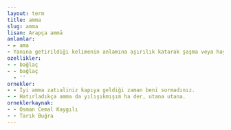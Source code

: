 ```yaml
---
layout: term
title: amma
slug: amma
lisan: Arapça ammā
anlamlar:
- ► ama
- Yanına getirildiği kelimenin anlamına aşırılık katarak şaşma veya hayranlık anlatan bir söz
ozellikler:
- - bağlaç
- - bağlaç
  - ''
ornekler:
- - İyi amma zatıaliniz kapıya geldiği zaman beni sormadınız.
- - Hatırladıkça amma da yılışıkmışım ha der, utana utana.
orneklerkaynak:
- - Osman Cemal Kaygılı
- - Tarık Buğra
---
```

